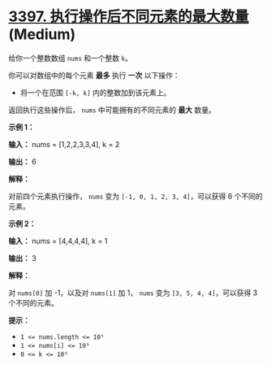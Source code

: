 # [3397. 执行操作后不同元素的最大数量][link] (Medium)

[link]: https://leetcode.cn/problems/maximum-number-of-distinct-elements-after-operations/

给你一个整数数组 `nums` 和一个整数 `k`。

你可以对数组中的每个元素 **最多** 执行 **一次** 以下操作：

- 将一个在范围 `[-k, k]` 内的整数加到该元素上。

返回执行这些操作后， `nums` 中可能拥有的不同元素的 **最大** 数量。

**示例 1：**

**输入：** nums = \[1,2,2,3,3,4\], k = 2

**输出：** 6

**解释：**

对前四个元素执行操作， `nums` 变为 `[-1, 0, 1, 2, 3, 4]`，可以获得 6 个不同的元素。

**示例 2：**

**输入：** nums = \[4,4,4,4\], k = 1

**输出：** 3

**解释：**

对 `nums[0]` 加 -1，以及对 `nums[1]` 加 1， `nums` 变为 `[3, 5, 4, 4]`，可以获得 3 个不同的元素。

**提示：**

- `1 <= nums.length <= 10⁵`
- `1 <= nums[i] <= 10⁹`
- `0 <= k <= 10⁹`
